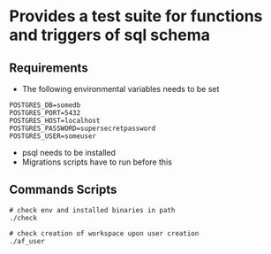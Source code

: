 # Provides a test suite for functions and triggers of sql schema

## Requirements
- The following environmental variables needs to be set
```
POSTGRES_DB=somedb
POSTGRES_PORT=5432
POSTGRES_HOST=localhost
POSTGRES_PASSWORD=supersecretpassword
POSTGRES_USER=someuser
```
- psql needs to be installed
- Migrations scripts have to run before this

## Commands Scripts
```
# check env and installed binaries in path
./check

# check creation of workspace upon user creation
./af_user
```
